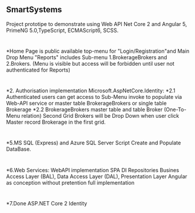 
## SmartSystems
Project prototipe to demonstrate using Web API Net Core 2 and Angular 5, PrimeNG 5.0,TypeScript, ECMAScript6, SCSS.
#
*Home Page is public available top-menu for "Login/Registration"and Main Drop Menu "Reports" 
	includes Sub-menu 1.BrokerageBrokers and 2.Brokers. 
	(Menu is visible but access will be forbidden until user not authenticated for Reports)
#
*2. Authorisation implementation Microsoft.AspNetCore.Identity:
	*2.1 Authenticated users can get access to Sub-Menu invoke to populate via  Web-API service 
	or master table BrokerageBrokers or single table Brokerage 
	*2.2 BrokerageBrokers master table and table Broker (One-To-Menu relation) 
	Second Grid Brokers will be  Drop Down when user click  Master record Brokerage in the first grid.
#
*5.MS SQL (Express) and Azure SQL Server Script Create and Populate DataBase.
#
*6.Web Services: WebAPI implementation SPA DI Repositories Busines Access Layer (BAL), Data Access Layer (DAL), Presentation Layer Angular as conception without pretention  full  implementation
#
*7.Done ASP.NET Core 2 Identity
